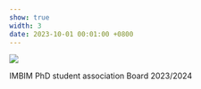 ```yaml
---
show: true
width: 3
date: 2023-10-01 00:01:00 +0800
---
```

<div>
    <img data-src="{{ '/assets/images/photos/IPhA_board2023_small.jpg' | relative_url }}" class="lazy w-100 rounded" src="{{ '/assets/images/photos/IPhA_board2023_small.jpg' | relative_url }}">
  <div class="card-body">
    <p class="card-text">
      IMBIM PhD student association Board 2023/2024
    </p>
  </div>
</div>
